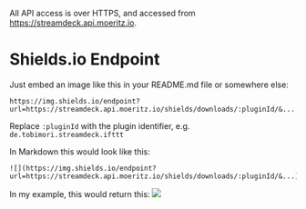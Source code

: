 All API access is over HTTPS, and accessed from https://streamdeck.api.moeritz.io.

# Shields.io Endpoint

Just embed an image like this in your README.md file or somewhere else:

```
https://img.shields.io/endpoint?url=https://streamdeck.api.moeritz.io/shields/downloads/:pluginId/&...
```

Replace `:pluginId` with the plugin identifier, e.g. `de.tobimori.streamdeck.ifttt` 

In Markdown this would look like this:
```
![](https://img.shields.io/endpoint?url=https://streamdeck.api.moeritz.io/shields/downloads/:pluginId/&...)
```

In my example, this would return this:
![](https://img.shields.io/endpoint?url=https://streamdeck.api.moeritz.io/shields/downloads/de.tobimori.streamdeck.ifttt/)